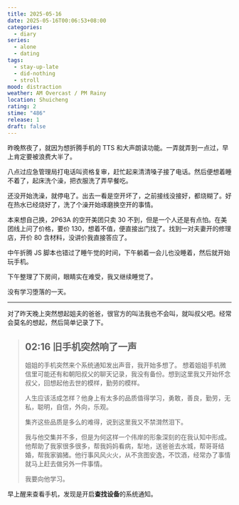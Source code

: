 ```yaml
---
title: 2025-05-16
date: 2025-05-16T00:06:53+08:00
categories:
  - diary
series:
  - alone
  - dating
tags:
  - stay-up-late
  - did-nothing
  - stroll
mood: distraction
weather: AM Overcast / PM Rainy
location: Shuicheng
rating: 2
stime: "486"
release: 1
draft: false
---
```

昨晚熬夜了，就因为想折腾手机的 TTS 和大声朗读功能。一弄就弄到一点过，早上肯定要被浪费大半了。

八点过应急管理局打电话叫资格复审，赶忙起来清清嗓子接了电话。然后便想着睡不着了，起床洗个澡，把衣服洗了弄早餐吃。

还没开始洗澡，就停电了。出去一看是空开坏了，之前接线没接好，都烧糊了。好在热水已经烧好了，洗了个澡开始琢磨换空开的事情。

本来想自己换，2P63A 的空开美团只卖 30 不到，但是一个人还是有点怕。在美团线上问了价格，要价 130，想着不值，便直接出门找了。找到一对夫妻开的修理店，开价 80 含材料，没讲价我直接答应了。

中午折腾 JS 脚本也错过了睡午觉的时间，下午躺着一会儿也没睡着，然后就开始玩手机。

下午整理了下房间，眼睛实在难受，我又继续睡觉了。

没有学习堕落的一天。

-------
对了昨天晚上突然想起姐夫的爸爸，很官方的叫法我也不会叫，就叫叔父吧。经常会莫名的想起，然后简单记录了下。

> ## 02:16 旧手机突然响了一声
> 
> 姐姐的手机突然来个系统通知发出声音，我开始多想了。
> 想着姐姐手机微信里可能还有和朝阳叔父的聊天记录，我没有备份。想到这里我又开始怀念叔父，回想起他去世的模样，勤劳的模样。
> 
> 人生应该活成怎样？他身上有太多的品质值得学习，勇敢，善良，勤劳，无私，聪明，自信，外向，乐观。
> 
> 集齐这些品质是多么的难得，说到这里我又不禁潸然泪下。
> 
> 我与他交集并不多，但是为何这样一个伟岸的形象深刻的在我认知中形成。他帮助了我家很多很多，帮我妈妈看病，犁地，送爸爸去水城，帮哥哥结婚，帮我家骟猪。他行事风风火火，从不贪图安逸，不饮酒，经常办了事情就马上赶去做另外一件事情。
> 
> 我要向他学习。

早上醒来查看手机，发现是开启**查找设备**的系统通知。


